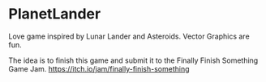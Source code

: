 # PlanetLander
Love game inspired by Lunar Lander and Asteroids.
Vector Graphics are fun.

The idea is to finish this game and submit it to the Finally Finish Something Game Jam.
https://itch.io/jam/finally-finish-something
